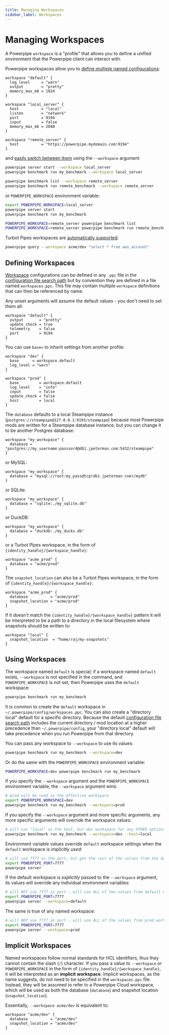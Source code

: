 ```yaml
---
title: Managing Workspaces
sidebar_label: Workspaces
---
```


# Managing Workspaces

A Powerpipe `workspace` is a "profile" that allows you to define a unified environment that the Powerpipe client can interact with.  

Powerpipe workspaces allow you to [define multiple named configurations](#defining-workspaces):

```hcl
workspace "default" {
  log_level     = "warn"
  output        = "pretty"
  memory_max_mb = 1024
}

workspace "local_server" {
  host          = "local"
  listen        = "network"
  port          = 9194
  input         = false
  memory_max_mb = 2048
}

workspace "remote_server" {
  host          = "https://powerpipe.mydomain.com:9194"
}
```

and [easily switch between them](#using-workspaces) using the `--workspace` argument 

```bash
powerpipe server start --workspace local_server
powerpipe benchmark run my_benchmark --workspace local_server

powerpipe benchmark list --workspace remote_server
powerpipe benchmark run remote_benchmark --workspace remote_server
```

or `POWERPIPE_WORKSPACE` environment variable:
```bash
export POWERPIPE_WORKSPACE=local_server
powerpipe server start
powerpipe benchmark run my_benchmark

POWERPIPE_WORKSPACE=remote_server powerpipe benchmark list
POWERPIPE_WORKSPACE=remote_server powerpipe benchmark run remote_benchmark
```


Turbot Pipes workspaces are [automatically supported](#implicit-workspaces):
```bash
powerpipe query --workspace acme/dev "select * from aws_account"
```

<!--
Turbot Pipes workspaces are [automatically supported](#implicit-workspaces):
```bash
powerpipe query --workspace acme/dev "select * from aws_account"
```
-->

## Defining Workspaces
[Workspace](/docs/reference/config-files/workspace) configurations can be defined in any `.ppc` file in the [configuration file search path](/docs/reference/env-vars/powerpipe_config_path) but by convention they are defined in a file named `workspaces.ppc`.  This file may contain multiple `workspace` definitions that can then be referenced by name.

Any unset arguments will assume the default values - you don't need to set them all:

```hcl
workspace "default" {
  output       = "pretty"
  update_check = true
  telemetry    = false
  port         = 9194
}
```

You can use `base=` to inherit settings from another profile:
```hcl
workspace "dev" {
  base      = workspace.default
  log_level = "warn"
}

workspace "prod" {
  base         = workspace.default
  log_level    = "info"
  input        = false
  update_check = false
  host         = local
}
```


The `database` defaults to a local Steampipe instance (`postgres://steampipe@127.0.0.1:9193/steampipe`) because most Powerpipe mods are written for a Steampipe database instance, but you can change it to be another Postgres database:

```hcl
workspace "my_workspace" {
  database = "postgres://my_username:passsord@db1.jpeterman.com:5432/steampipe"
}
```

or MySQL:
```hcl
workspace "my_workspace" {
  database = "mysql://root:my_pass@tcp(db1.jpeterman.com)/mydb"
}
```

or SQLite:

```hcl
workspace "my_workspace" {
  database = "sqlite:./my_sqlite.db"
}
```

or DuckDB:
```hcl
workspace "my_workspace" {
  database = "duckdb:./my_ducks.db"
}
```


or a Turbot Pipes workspace, in the form of `{identity_handle}/{workspace_handle}`:
```hcl
workspace "acme_prod" {
  database = "acme/prod"
}
```

The `snapshot_location` can also be a Turbot Pipes workspace, in the form 
of `{identity_handle}/{workspace_handle}`: 
```hcl
workspace "acme_prod" {
  database          = "acme/prod"
  snapshot_location = "acme/prod"
}
```

If it doesn't match the `{identity_handle}/{workspace_handle}` pattern it will be interpreted to be a path to a directory in the local filesystem where snapshots should be written to:

```hcl
workspace "local" {
  snapshot_location  = "home/raj/my-snapshots" 
}
```


## Using Workspaces
The workspace named `default` is special; if a workspace named `default` exists,
`--workspace` is not  specified in the command, and `POWERPIPE_WORKSPACE` is not set, then Powerpipe uses the `default` workspace:

```bash
powerpipe benchmark run my_benchmark
```

It is common to create the `default` workspace in `~/.powerpipe/config/workspaces.ppc`.  You can also create a "directory local" default for a specific directory.  Because the default [configuration file search path](/docs/reference/env-vars/powerpipe_config_path) includes the current directory / mod location at a higher precedence than `~/.powerpipe/config`, your "directory local" default will take precedence when you run Powerpipe from that directory.

You can pass any workspace to `--workspace` to use its values:

```bash
powerpipe benchmark run my_benchmark --workspace=dev 
```

Or do the same with the `POWERPIPE_WORKSPACE` environment variable:

```bash
POWERPIPE_WORKSPACE=dev powerpipe benchmark run my_benchmark 
```

If you specify the `--workspace` argument and the `POWERPIPE_WORKSPACE` environment variable, the `--workspace` argument wins:

```bash
# prod will be used as the effective workspace
export POWERPIPE_WORKSPACE=dev 
powerpipe benchmark run my_benchmark --workspace=prod
```

If you specify the `--workspace` argument and more specific arguments, any more specific arguments will override the workspace values:

```bash
# will use "local" as the host, but dev workspace for any OTHER options
powerpipe benchmark run my_benchmark --workspace=dev --host=local
```

Environment variable values override `default` workspace settings when the `default` workspace is *implicitly used*:
```bash
# will use 7777 as the port, but get the rest of the values from the default workspace
export POWERPIPE_PORT=7777 
powerpipe server 
```

If the default  workspace is *explicitly* passed to the `--workspace` argument, its values will override any individual environment variables:

```bash
# will NOT use 7777 as port - will use ALL of the values from default workspace so the port is 9194
export POWERPIPE_PORT=7777 
powerpipe server --workspace=default 
```

The same is true of any named workspace:
```bash
# will NOT use 7777 as port - will use ALL of the values from prod workspace so the port is 9194
export POWERPIPE_PORT=7777 
powerpipe server --workspace=prod 
```


## Implicit Workspaces

Named workspaces follow normal standards for HCL identifiers, thus they cannot contain
the slash (`/`) character.  If you pass a value to `--workspace` or `POWERPIPE_WORKSPACE`
in the form of `{identity_handle}/{workspace_handle}`, it will be interpreted as
an **implicit workspace**.  Implicit workspaces, as the name suggests, do not
need to be specified in the `workspaces.ppc` file.  Instead, they will be assumed
to refer to a Powerpipe Cloud workspace, which will be used as both the database (`database`)
and snapshot location (`snapshot_location`).

Essentially, `--workspace acme/dev` is equivalent to:
```hcl
workspace "acme/dev" {
  database          = "acme/dev"
  snapshot_location = "acme/dev"
}
```
